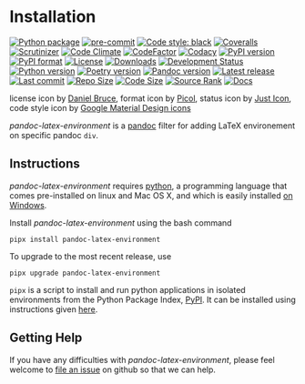 Installation
============

[![Python package](https://github.com/chdemko/pandoc-latex-environment/workflows/Python%20package/badge.svg?branch=develop)](https://github.com/chdemko/pandoc-latex-environment/actions/workflows/python-package.yml)
[![pre-commit](https://img.shields.io/badge/pre--commit-enabled-brightgreen?logo=pre-commit)](https://github.com/pre-commit/pre-commit)
[![Code style: black](https://img.shields.io/badge/code%20style-black-000000.svg)](https://pypi.org/project/black/)
[![Coveralls](https://img.shields.io/coveralls/github/chdemko/pandoc-latex-environment/develop.svg?logo=Codecov&logoColor=white)](https://coveralls.io/github/chdemko/pandoc-latex-environment?branch=develop)
[![Scrutinizer](https://img.shields.io/scrutinizer/g/chdemko/pandoc-latex-environment.svg?logo=scrutinizer)](https://scrutinizer-ci.com/g/chdemko/pandoc-latex-environment/)
[![Code Climate](https://codeclimate.com/github/chdemko/pandoc-latex-environment/badges/gpa.svg)](https://codeclimate.com/github/chdemko/pandoc-latex-environment/)
[![CodeFactor](https://img.shields.io/codefactor/grade/github/chdemko/pandoc-latex-environment/develop.svg?logo=codefactor)](https://www.codefactor.io/repository/github/chdemko/pandoc-latex-environment)
[![Codacy](https://img.shields.io/codacy/grade/cf388bfa902c4afaaeae182594e5b38a.svg?logo=codacy)](https://app.codacy.com/gh/chdemko/pandoc-latex-environment/dashboard)
[![PyPI version](https://img.shields.io/pypi/v/pandoc-latex-environment.svg?logo=pypi&logoColor=white)](https://pypi.org/project/pandoc-latex-environment/)
[![PyPI format](https://img.shields.io/pypi/format/pandoc-latex-environment.svg?logo=pypi&logoColor=white)](https://pypi.org/project/pandoc-latex-environment/)
[![License](https://img.shields.io/pypi/l/pandoc-latex-environment.svg?logo=pypi&logoColor=white)](https://raw.githubusercontent.com/chdemko/pandoc-latex-environment/develop/LICENSE)
[![Downloads](https://img.shields.io/pypi/dm/pandoc-latex-environment?logo=pypi&logoColor=white)](https://pepy.tech/project/pandoc-latex-environment)
[![Development Status](https://img.shields.io/pypi/status/pandoc-latex-environment.svg?logo=pypi&logoColor=white)](https://pypi.org/project/pandoc-latex-environment/)
[![Python version](https://img.shields.io/pypi/pyversions/pandoc-latex-environment.svg?logo=Python&logoColor=white)](https://pypi.org/project/pandoc-latex-environment/)
[![Poetry version](https://img.shields.io/badge/poetry-1.2%20|%201.3%20|%201.4%20|%201.5%20|%201.6%20|%201.7%20|%201.8-blue.svg?logo=poetry)](https://python-poetry.org/)
[![Pandoc version](https://img.shields.io/badge/pandoc-2.11%20|%202.12%20|%202.13%20|%202.14%20|%202.15%20|%202.16%20|%202.17%20|%202.18%20|%202.19%20|%203.0%20|%203.1%20|%203.2%20|%203.3-blue.svg?logo=markdown)](https://pandoc.org/)
[![Latest release](https://img.shields.io/github/release-date/chdemko/pandoc-latex-environment.svg?logo=github)](https://github.com/chdemko/pandoc-latex-environment/releases)
[![Last commit](https://img.shields.io/github/last-commit/chdemko/pandoc-latex-environment/develop?logo=github)](https://github.com/chdemko/pandoc-latex-environment/commit/develop/)
[![Repo Size](https://img.shields.io/github/repo-size/chdemko/pandoc-latex-environment.svg?logo=github)](http://pandoc-latex-environment.readthedocs.io/en/latest/)
[![Code Size](https://img.shields.io/github/languages/code-size/chdemko/pandoc-latex-environment.svg?logo=github)](http://pandoc-latex-environment.readthedocs.io/en/latest/)
[![Source Rank](https://img.shields.io/librariesio/sourcerank/pypi/pandoc-latex-environment.svg?logo=koding&logoColor=white)](https://libraries.io/pypi/pandoc-latex-environment)
[![Docs](https://img.shields.io/readthedocs/pandoc-latex-environment.svg?logo=read-the-docs&logoColor=white)](http://pandoc-latex-environment.readthedocs.io/en/latest/)

license icon by [Daniel Bruce](https://www.iconfinder.com/icons/216659/license_icon),
format icon by [Picol](https://www.iconfinder.com/icons/103509/document_text_icon),
status icon by [Just Icon](https://www.iconfinder.com/icons/2672768/app_battery_essential_object_status_ui_ux_icon),
code style icon by [Google Material Design icons](https://www.iconfinder.com/icons/352148/style_icon)

*pandoc-latex-environment* is a [pandoc] filter for adding LaTeX environement
on specific pandoc `div`.

[pandoc]: http://pandoc.org/

Instructions
------------

*pandoc-latex-environment* requires [python], a programming language that
comes pre-installed on linux and Mac OS X, and which is easily installed
[on Windows].

Install *pandoc-latex-environment* using the bash command

~~~{prompt} bash
pipx install pandoc-latex-environment
~~~

To upgrade to the most recent release, use

~~~{prompt} bash
pipx upgrade pandoc-latex-environment
~~~

`pipx` is a script to install and run python applications in isolated
environments from the Python Package Index, [PyPI]. It can be installed
using instructions given [here](https://pipx.pypa.io/stable/).

[python]: https://www.python.org/
[on Windows]: https://www.python.org/downloads/windows/
[PyPI]: https://pypi.python.org/pypi


Getting Help
------------

If you have any difficulties with *pandoc-latex-environment*,
please feel welcome to [file an issue] on github so that we can help.

[file an issue]: https://github.com/chdemko/pandoc-latex-environment/issues
